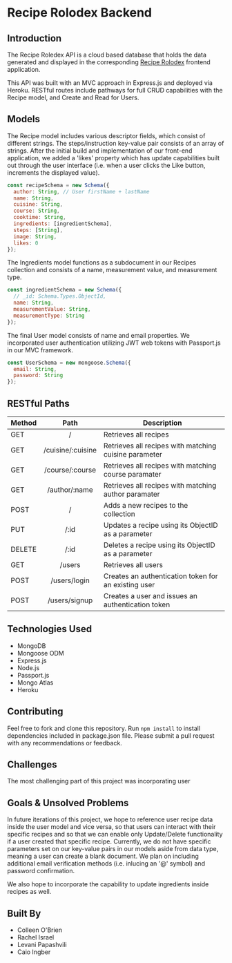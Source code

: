 # Recipe Rolodex Backend

## Introduction

The Recipe Roledex API is a cloud based database that holds the data generated and displayed in the corresponding [Recipe Rolodex](https://hopeful-wescoff-cde9f9.netlify.com/) frontend application.

This API was built with an MVC approach in Express.js and deployed via Heroku. RESTful routes include pathways for full CRUD capabilities with the Recipe model, and Create and Read for Users.

## Models

The Recipe model includes various descriptor fields, which consist of different strings. The steps/instruction key-value pair consists of an array of strings. After the initial build and implementation of our front-end application, we added a 'likes' property which has update capabilities built out through the user interface (i.e. when a user clicks the Like button, increments the displayed value).

```Javascript
const recipeSchema = new Schema({
  author: String, // User firstName + lastName
  name: String,
  cuisine: String,
  course: String,
  cooktime: String,
  ingredients: [ingredientSchema],
  steps: [String],
  image: String,
  likes: 0
});
```

The Ingredients model functions as a subdocument in our Recipes collection and consists of a name, measurement value, and measurement type.

```Javascript
const ingredientSchema = new Schema({
  // _id: Schema.Types.ObjectId,
  name: String,
  measurementValue: String,
  measurementType: String
});
```

The final User model consists of name and email properties. We incorporated user authentication utilizing JWT web tokens with Passport.js in our MVC framework.

```Javascript
const UserSchema = new mongoose.Schema({
  email: String,
  password: String
});
```

## RESTful Paths

| Method |       Path        | Description                                           |
| ------ | :---------------: | ----------------------------------------------------- |
| GET    |         /         | Retrieves all recipes                                 |
| GET    | /cuisine/:cuisine | Retrieves all recipes with matching cuisine parameter |
| GET    |  /course/:course  | Retrieves all recipes with matching course paramater  |
| GET    |   /author/:name   | Retrieves all recipes with matching author paramater  |
| POST   |         /         | Adds a new recipes to the collection                  |
| PUT    |       /:id        | Updates a recipe using its ObjectID as a parameter    |
| DELETE |       /:id        | Deletes a recipe using its ObjectID as a parameter    |
| GET    |      /users       | Retrieves all users                                   |
| POST   |   /users/login    | Creates an authentication token for an existing user  |
| POST   |   /users/signup   | Creates a user and issues an authentication token     |

## Technologies Used

- MongoDB
- Mongoose ODM
- Express.js
- Node.js
- Passport.js
- Mongo Atlas
- Heroku

## Contributing

Feel free to fork and clone this repository. Run `npm install` to install dependencies included in package.json file. Please submit a pull request with any recommendations or feedback.

## Challenges

The most challenging part of this project was incorporating user

## Goals & Unsolved Problems

In future iterations of this project, we hope to reference user recipe data inside the user model and vice versa, so that users can interact with their specific recipes and so that we can enable only Update/Delete functionality if a user created that specific recipe. Currently, we do not have specific parameters set on our key-value pairs in our models aside from data type, meaning a user can create a blank document. We plan on including additional email verification methods (i.e. inlucing an '@' symbol) and password confirmation.

We also hope to incorporate the capability to update ingredients inside recipes as well.

## Built By

- Colleen O'Brien
- Rachel Israel
- Levani Papashvili
- Caio Ingber
